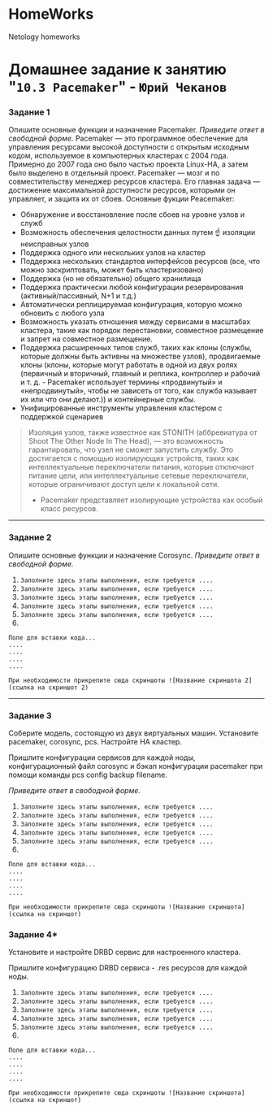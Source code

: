 # HomeWorks
Netology homeworks
# Домашнее задание к занятию "`10.3 Pacemaker`" - `Юрий Чеканов`


### Задание 1
Опишите основные функции и назначение Pacemaker.
*Приведите ответ в свободной форме.*
Pacemaker — это программное обеспечение для управления ресурсами высокой доступности с открытым исходным кодом, используемое в компьютерных кластерах с 2004 года. Примерно до 2007 года оно было частью проекта Linux-HA, а затем было выделено в отдельный проект. Pacemaker — мозг и по совместительству менеджер ресурсов кластера. Его главная задача — достижение максимальной доступности ресурсов, которыми он управляет, и защита их от сбоев.
Основные фукции Peacemaker:
* Обнаружение и восстановление после сбоев на уровне узлов и служб 
* Возможность обеспечения целостности данных путем :point_up: изоляции неисправных узлов 
* Поддержка одного или нескольких узлов на кластер 
* Поддержка нескольких стандартов интерфейсов ресурсов (все, что можно заскриптовать, может быть кластеризовано) 
* Поддержка (но не обязательно) общего хранилища 
* Поддержка практически любой конфигурации резервирования (активный/пассивный, N+1 и т.д.) 
* Автоматически реплицируемая конфигурация, которую можно обновить с любого узла 
* Возможность указать отношения между сервисами в масштабах кластера, такие как порядок перестановки, совместное размещение и запрет на совместное размещение. 
* Поддержка расширенных типов служб, таких как клоны (службы, которые должны быть активны на множестве узлов), продвигаемые клоны (клоны, которые могут работать в одной из двух ролях (первичный и вторичный, главный и реплика, контроллер и рабочий и т. д. - Pacemaker использует термины «продвинутый» и «непродвинутый», чтобы не зависеть от того, как служба называет их или что они делают.)) и контейнерные службы. 
* Унифицированные инструменты управления кластером с поддержкой сценариев

> Изоляция узлов, также известное как STONITH (аббревиатура от Shoot The Other Node In The Head), — это возможность гарантировать, что узел не сможет запустить службу. Это достигается с помощью изолирующих устройств, таких как интеллектуальные переключатели питания, которые отключают питание цели, или интеллектуальные сетевые переключатели, которые ограничивают доступ цели к локальной сети. 
> * Pacemaker представляет изолирующие устройства как особый класс ресурсов.
---

### Задание 2
Опишите основные функции и назначение Corosync.
*Приведите ответ в свободной форме.*

1. `Заполните здесь этапы выполнения, если требуется ....`
2. `Заполните здесь этапы выполнения, если требуется ....`
3. `Заполните здесь этапы выполнения, если требуется ....`
4. `Заполните здесь этапы выполнения, если требуется ....`
5. `Заполните здесь этапы выполнения, если требуется ....`
6. 

```
Поле для вставки кода...
....
....
....
....
```

`При необходимости прикрепитe сюда скриншоты
![Название скриншота 2](ссылка на скриншот 2)`


---

### Задание 3
Соберите модель, состоящую из двух виртуальных машин. Установите pacemaker, corosync, pcs. Настройте HA кластер.

Пришлите конфигурации сервисов для каждой ноды, конфигурационный файл corosync и бэкап конфигурации pacemaker при помощи команды pcs config backup filename.

*Приведите ответ в свободной форме.*

1. `Заполните здесь этапы выполнения, если требуется ....`
2. `Заполните здесь этапы выполнения, если требуется ....`
3. `Заполните здесь этапы выполнения, если требуется ....`
4. `Заполните здесь этапы выполнения, если требуется ....`
5. `Заполните здесь этапы выполнения, если требуется ....`
6. 

```
Поле для вставки кода...
....
....
....
....
```

`При необходимости прикрепитe сюда скриншоты
![Название скриншота](ссылка на скриншот)`

### Задание 4*
Установите и настройте DRBD сервис для настроенного кластера.

Пришлите конфигурацию DRBD сервиса - .res ресурсов для каждой ноды.



1. `Заполните здесь этапы выполнения, если требуется ....`
2. `Заполните здесь этапы выполнения, если требуется ....`
3. `Заполните здесь этапы выполнения, если требуется ....`
4. `Заполните здесь этапы выполнения, если требуется ....`
5. `Заполните здесь этапы выполнения, если требуется ....`
6. 

```
Поле для вставки кода...
....
....
....
....
```

`При необходимости прикрепитe сюда скриншоты
![Название скриншота](ссылка на скриншот)`

